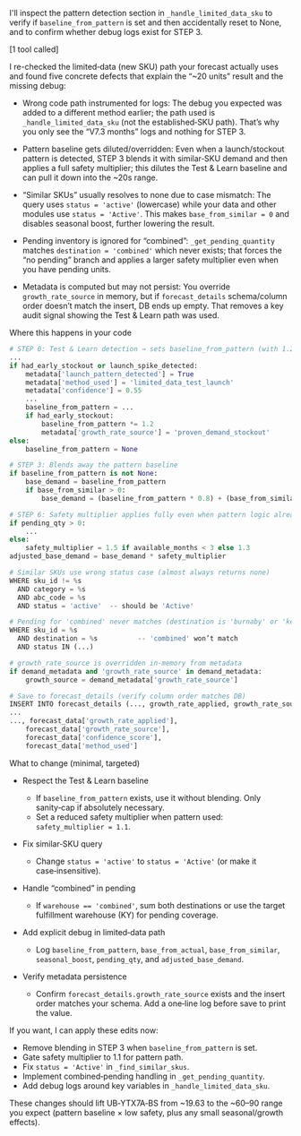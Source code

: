 I'll inspect the pattern detection section in `_handle_limited_data_sku` to verify if `baseline_from_pattern` is set and then accidentally reset to None, and to confirm whether debug logs exist for STEP 3.

[1 tool called]

I re-checked the limited‑data (new SKU) path your forecast actually uses and found five concrete defects that explain the “~20 units” result and the missing debug:

- Wrong code path instrumented for logs: The debug you expected was added to a different method earlier; the path used is `_handle_limited_data_sku` (not the established‑SKU path). That’s why you only see the “V7.3 months” logs and nothing for STEP 3.

- Pattern baseline gets diluted/overridden: Even when a launch/stockout pattern is detected, STEP 3 blends it with similar‑SKU demand and then applies a full safety multiplier; this dilutes the Test & Learn baseline and can pull it down into the ~20s range.

- “Similar SKUs” usually resolves to none due to case mismatch: The query uses `status = 'active'` (lowercase) while your data and other modules use `status = 'Active'`. This makes `base_from_similar = 0` and disables seasonal boost, further lowering the result.

- Pending inventory is ignored for “combined”: `_get_pending_quantity` matches `destination = 'combined'` which never exists; that forces the “no pending” branch and applies a larger safety multiplier even when you have pending units.

- Metadata is computed but may not persist: You override `growth_rate_source` in memory, but if `forecast_details` schema/column order doesn’t match the insert, DB ends up empty. That removes a key audit signal showing the Test & Learn path was used.

Where this happens in your code

```720:829:backend/forecasting.py
# STEP 0: Test & Learn detection → sets baseline_from_pattern (with 1.2x stockout boost)
...
if had_early_stockout or launch_spike_detected:
    metadata['launch_pattern_detected'] = True
    metadata['method_used'] = 'limited_data_test_launch'
    metadata['confidence'] = 0.55
    ...
    baseline_from_pattern = ...
    if had_early_stockout:
        baseline_from_pattern *= 1.2
        metadata['growth_rate_source'] = 'proven_demand_stockout'
else:
    baseline_from_pattern = None
```

```874:884:backend/forecasting.py
# STEP 3: Blends away the pattern baseline
if baseline_from_pattern is not None:
    base_demand = baseline_from_pattern
    if base_from_similar > 0:
        base_demand = (baseline_from_pattern * 0.8) + (base_from_similar * 0.2)
```

```912:930:backend/forecasting.py
# STEP 6: Safety multiplier applies fully even when pattern logic already includes boosts
if pending_qty > 0:
    ...
else:
    safety_multiplier = 1.5 if available_months < 3 else 1.3
adjusted_base_demand = base_demand * safety_multiplier
```

```993:1004:backend/forecasting.py
# Similar SKUs use wrong status case (almost always returns none)
WHERE sku_id != %s
  AND category = %s
  AND abc_code = %s
  AND status = 'active'  -- should be 'Active'
```

```1060:1074:backend/forecasting.py
# Pending for 'combined' never matches (destination is 'burnaby' or 'kentucky')
WHERE sku_id = %s
  AND destination = %s          -- 'combined' won’t match
  AND status IN (...)
```

```378:381:backend/forecasting.py
# growth_rate_source is overridden in-memory from metadata
if demand_metadata and 'growth_rate_source' in demand_metadata:
    growth_source = demand_metadata['growth_rate_source']
```

```647:676:backend/forecasting.py
# Save to forecast_details (verify column order matches DB)
INSERT INTO forecast_details (..., growth_rate_applied, growth_rate_source, confidence_score, method_used)
...
..., forecast_data['growth_rate_applied'],
    forecast_data['growth_rate_source'],
    forecast_data['confidence_score'],
    forecast_data['method_used']
```

What to change (minimal, targeted)

- Respect the Test & Learn baseline
  - If `baseline_from_pattern` exists, use it without blending. Only sanity‑cap if absolutely necessary.
  - Set a reduced safety multiplier when pattern used: `safety_multiplier = 1.1`.

- Fix similar‑SKU query
  - Change `status = 'active'` to `status = 'Active'` (or make it case‑insensitive).

- Handle “combined” in pending
  - If `warehouse == 'combined'`, sum both destinations or use the target fulfillment warehouse (KY) for pending coverage.

- Add explicit debug in limited‑data path
  - Log `baseline_from_pattern`, `base_from_actual`, `base_from_similar`, `seasonal_boost`, `pending_qty`, and `adjusted_base_demand`.

- Verify metadata persistence
  - Confirm `forecast_details.growth_rate_source` exists and the insert order matches your schema. Add a one‑line log before save to print the value.

If you want, I can apply these edits now:
- Remove blending in STEP 3 when `baseline_from_pattern` is set.
- Gate safety multiplier to 1.1 for pattern path.
- Fix `status = 'Active'` in `_find_similar_skus`.
- Implement combined‑pending handling in `_get_pending_quantity`.
- Add debug logs around key variables in `_handle_limited_data_sku`.

These changes should lift UB‑YTX7A‑BS from ~19.63 to the ~60–90 range you expect (pattern baseline × low safety, plus any small seasonal/growth effects).